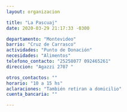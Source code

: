 ```yaml
---
layout: organizacion

title: "La Pascuaj"
date: 2020-03-29 21:17:33 -0300

departamento: "Montevideo"
barrio: "Cruz de Carrasco"
actividades: "Punto de Donación"
necesidades: "Alimentos"
telefono_contacto: "25258077 092465261"
direccion: "Agazzi 2707 "

otros_contactos: ""
horario: "10 a 15 hs"
aclaraciones: "También retiran a domicilio"
cuenta_bancaria: ""

---
```


